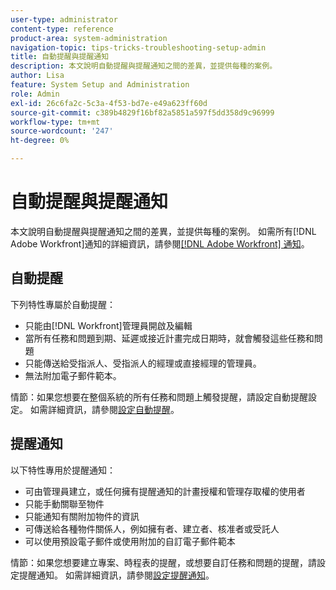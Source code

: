 ```yaml
---
user-type: administrator
content-type: reference
product-area: system-administration
navigation-topic: tips-tricks-troubleshooting-setup-admin
title: 自動提醒與提醒通知
description: 本文說明自動提醒與提醒通知之間的差異，並提供每種的案例。
author: Lisa
feature: System Setup and Administration
role: Admin
exl-id: 26c6fa2c-5c3a-4f53-bd7e-e49a623ff60d
source-git-commit: c389b4829f16bf82a5851a597f5dd358d9c96999
workflow-type: tm+mt
source-wordcount: '247'
ht-degree: 0%

---
```


# 自動提醒與提醒通知

本文說明自動提醒與提醒通知之間的差異，並提供每種的案例。 如需所有[!DNL Adobe Workfront]通知的詳細資訊，請參閱[[!DNL Adobe Workfront] 通知](../../workfront-basics/using-notifications/wf-notifications.md)。

## 自動提醒

下列特性專屬於自動提醒：

* 只能由[!DNL Workfront]管理員開啟及編輯
* 當所有任務和問題到期、延遲或接近計畫完成日期時，就會觸發這些任務和問題
* 只能傳送給受指派人、受指派人的經理或直接經理的管理員。
* 無法附加電子郵件範本。

情節：如果您想要在整個系統的所有任務和問題上觸發提醒，請設定自動提醒設定。 如需詳細資訊，請參閱[設定自動提醒](../../administration-and-setup/manage-workfront/emails/setting-up-automatic-reminders.md)。

## 提醒通知

以下特性專用於提醒通知：

* 可由管理員建立，或任何擁有提醒通知的計畫授權和管理存取權的使用者
* 只能手動關聯至物件
* 只能通知有關附加物件的資訊
* 可傳送給各種物件關係人，例如擁有者、建立者、核准者或受託人
* 可以使用預設電子郵件或使用附加的自訂電子郵件範本

情節：如果您想要建立專案、時程表的提醒，或想要自訂任務和問題的提醒，請設定提醒通知。 如需詳細資訊，請參閱[設定提醒通知](../../administration-and-setup/manage-workfront/emails/set-up-reminder-notifications.md)。
